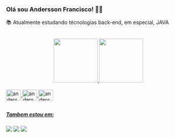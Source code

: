 ### Olá sou Andersson Francisco! 👨‍💻

📚 Atualmente estudando técnologias back-end, em especial, JAVA
##

<div align="center">
  <a href="https://www.linkedin.com/in/andersson-francisco-206ba516b/">
  <img height="120em" src="https://github-readme-stats.vercel.app/api?username=anderssonfrancisco&show_icons=true&theme=dracula&include_all_commits=true&count_private=true"/>
  <img height="120em" src="https://github-readme-stats.vercel.app/api/top-langs/?username=anderssonfrancisco&layout=compact&langs_count=7&theme=dracula"/>
</div>
  <div style="display: inline_block"><br>
  <img align="center" alt="andersson-java" height="30" width="40" src="https://cdn.jsdelivr.net/gh/devicons/devicon/icons/java/java-original-wordmark.svg" />
  <img align="center" alt="andersson-git" height="30" width="40" src="https://cdn.jsdelivr.net/gh/devicons/devicon/icons/git/git-original.svg" />
  <img align="center" alt="andersson-html" height="30" width="40" src="https://cdn.jsdelivr.net/gh/devicons/devicon/icons/spring/spring-original.svg" />
</div>
  
  ##
  ##### Tambem estou em:
  <div>
  <a href = "mailto:anderssonfrancisco74613@gmail.com"><img src="https://img.shields.io/badge/-Gmail-%23333?style=for-the-badge&logo=gmail&logoColor=white" target="_blank"></a>
  <a href="https://www.linkedin.com/in/andersson-francisco-206ba516b/" target="_blank"><img src="https://img.shields.io/badge/-LinkedIn-%230077B5?style=for-the-badge&logo=linkedin&logoColor=white" target="_blank"></a> 
  <a href="https://t.me/AnderssonFs" target="_blank"><img src="https://img.shields.io/badge/Telegram-2CA5E0?style=for-the-badge&logo=telegram&logoColor=white" target="_blank"></a>
  <div/>  
